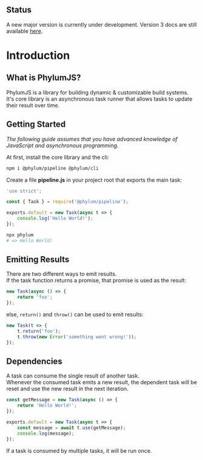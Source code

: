 
## Status
A new major version is currently under development.
Version 3 docs are still available [here](https://github.com/phylumjs/docs-v3/tree/master/src/pages).

# Introduction

## What is PhylumJS?
PhylumJS is a library for building dynamic &amp; customizable build systems.<br>
It's core library is an asynchronous task runner that allows tasks to update their result over time.

## Getting Started
*The following guide assumes that you have advanced knowledge of JavaScript and asynchronous programming.*

At first, install the core library and the cli:
```bash
npm i @phylum/pipeline @phylum/cli
```

Create a file **pipeline.js** in your project root that exports the main task:
```js
'use strict';

const { Task } = require('@phylum/pipeline');

exports.default = new Task(async t => {
	console.log('Hello World!');
});
```
```bash
npx phylum
# => Hello World!
```

## Emitting Results
There are two different ways to emit results.<br>
If the task function returns a promise, that promise is used as the result:
```ts
new Task(async () => {
	return 'foo';
});
```
else, `return()` and `throw()` can be used to emit results:
```ts
new Task(t => {
	t.return('foo');
	t.throw(new Error('something went wrong!'));
});
```

## Dependencies
A task can consume the single result of another task.<br>
Whenever the consumed task emits a new result, the dependent task will be reset and use the new result in the next iteration.
```js
const getMessage = new Task(async () => {
	return 'Hello World!';
});

exports.default = new Task(async t => {
	const message = await t.use(getMessage);
	console.log(message);
});
```
If a task is consumed by multiple tasks, it will be run once.
